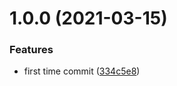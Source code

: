 # 1.0.0 (2021-03-15)


### Features

* first time commit ([334c5e8](https://github.com/taoveweb/hytd/commit/334c5e81807da33ec6bb415c0e2e52ed0cc3f642))



